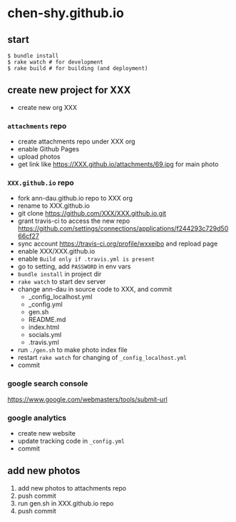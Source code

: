 # chen-shy.github.io

## start

```
$ bundle install
$ rake watch # for development
$ rake build # for building (and deployment)
```

## create new project for XXX

- create new org XXX

### `attachments` repo

- create attachments repo under XXX org
- enable Github Pages
- upload photos
- get link like https://XXX.github.io/attachments/69.jpg for main photo

### `XXX.github.io` repo

- fork ann-dau.github.io repo to XXX org
- rename to XXX.github.io
- git clone https://github.com/XXX/XXX.github.io.git
- grant travis-ci to access the new repo https://github.com/settings/connections/applications/f244293c729d5066cf27
- sync account https://travis-ci.org/profile/wxxeibo and repload page
- enable XXX/XXX.github.io
- enable `Build only if .travis.yml is present`
- go to setting, add `PASSWORD` in env vars
- `bundle install` in project dir
- `rake watch` to start dev server
- change ann-dau in source code to XXX, and commit
  - _config_localhost.yml
  - _config.yml
  - gen.sh
  - README.md
  - index.html
  - socials.yml
  - .travis.yml
- run `./gen.sh` to make photo index file
- restart `rake watch` for changing of `_config_localhost.yml`
- commit

### google search console

https://www.google.com/webmasters/tools/submit-url

### google analytics

- create new website
- update tracking code in `_config.yml`
- commit

## add new photos

1. add new photos to attachments repo
1. push commit
1. run gen.sh in XXX.github.io repo
1. push commit
